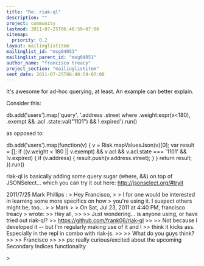```yaml
---
title: "Re: riak-ql"
description: ""
project: community
lastmod: 2011-07-25T06:40:59-07:00
sitemap:
  priority: 0.2
layout: mailinglistitem
mailinglist_id: "msg04053"
mailinglist_parent_id: "msg04051"
author_name: "francisco treacy"
project_section: "mailinglistitem"
sent_date: 2011-07-25T06:40:59-07:00
---
```



It's awesome for ad-hoc querying, at least. An example can better explain.

Consider this:

db.add('users').map('query', '.address .street where
.weight:expr(x&lt;180), .exempt && .acl .state:val("1101") &&
!.expired').run()

as opposed to:

db.add('users').map(function(v) {
 v = Riak.mapValuesJson(v)[0];
 var result = [];
 if ((v.weight &lt; 180 || v.exempt) && v.acl && v.acl.state === '1101'
&& !v.expired) {
 if (v.address) {
 result.push(v.address.street);
 }
 }
 return result;
}).run()


riak-ql is basically adding some query sugar (where, &&) on top of
JSONSelect... which you can try it out here:
http://jsonselect.org/#tryit


2011/7/25 Mark Phillips :
&gt; Hey Francisco,
&gt;
&gt; I for one would be interested in learning some more specifics on how
&gt; you're using it. I suspect others might be, too...
&gt;
&gt; Mark
&gt;
&gt; On Sat, Jul 23, 2011 at 4:40 PM, francisco treacy
&gt;  wrote:
&gt;&gt; Hey all,
&gt;&gt;
&gt;&gt; Just wondering... is anyone using, or have tried out riak-ql?
&gt;&gt; https://github.com/frank06/riak-ql
&gt;&gt;
&gt;&gt; Not because I developed it -- but I'm regularly making use of it and I
&gt;&gt; think it kicks ass. Especially in the repl in combo with riak-js.
&gt;&gt;
&gt;&gt; What do you guys think?
&gt;&gt;
&gt;&gt; Francisco
&gt;&gt;
&gt;&gt; ps: really curious/excited about the upcoming Secondary Indices functionality

&gt;

